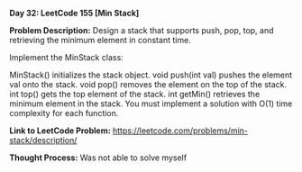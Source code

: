 **Day 32: LeetCode 155 [Min Stack]**

**Problem Description:**
Design a stack that supports push, pop, top, and retrieving the minimum element in constant time.

Implement the MinStack class:

MinStack() initializes the stack object.
void push(int val) pushes the element val onto the stack.
void pop() removes the element on the top of the stack.
int top() gets the top element of the stack.
int getMin() retrieves the minimum element in the stack.
You must implement a solution with O(1) time complexity for each function.

**Link to LeetCode Problem:**
https://leetcode.com/problems/min-stack/description/

**Thought Process:**
Was not able to solve myself
